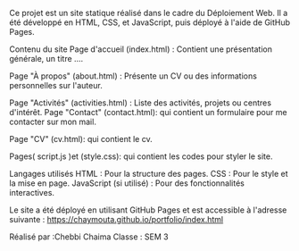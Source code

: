 Ce projet est un site statique réalisé dans le cadre du  Déploiement Web.
Il a été développé en HTML, CSS, et JavaScript, puis déployé à l'aide de GitHub Pages.

Contenu du site
Page d'accueil (index.html) :
Contient une présentation générale, un titre ....

Page "À propos" (about.html) :
Présente un CV ou des informations personnelles sur l'auteur.

Page "Activités" (activities.html) :
Liste des activités, projets ou centres d'intérêt.
Page "Contact" (contact.html):
qui contient un formulaire pour me contacter sur mon mail.

Page "CV" (cv.html):
qui contient le cv.

Pages( script.js )et (style.css):
qui contient les codes pour styler le site.

Langages utilisés
HTML : Pour la structure des pages.
CSS : Pour le style et la mise en page.
JavaScript (si utilisé) : Pour des fonctionnalités interactives.

Le site a été déployé en utilisant GitHub Pages et est accessible à l'adresse suivante :
https://chaymouta.github.io/portfolio/index.html


Réalisé par :Chebbi Chaima
Classe : SEM 3
